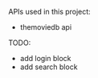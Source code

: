 APIs used in this project:

   - themoviedb api
  
  
  
  

TODO:
  
  - add login block
  - add search block
  
  
